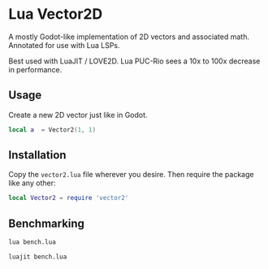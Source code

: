 # Lua Vector2D

A mostly Godot-like implementation of 2D vectors and associated math. Annotated
for use with Lua LSPs.

Best used with LuaJIT / LOVE2D. Lua PUC-Rio sees a 10x to 100x decrease in performance.

## Usage

Create a new 2D vector just like in Godot.

```lua
local a  = Vector2(1, 1)
```

## Installation

Copy the `vector2.lua` file wherever you desire. Then require the package like
any other:

```lua
local Vector2 = require 'vector2'
```

## Benchmarking

```bash
lua bench.lua
```

```bash
luajit bench.lua
```
